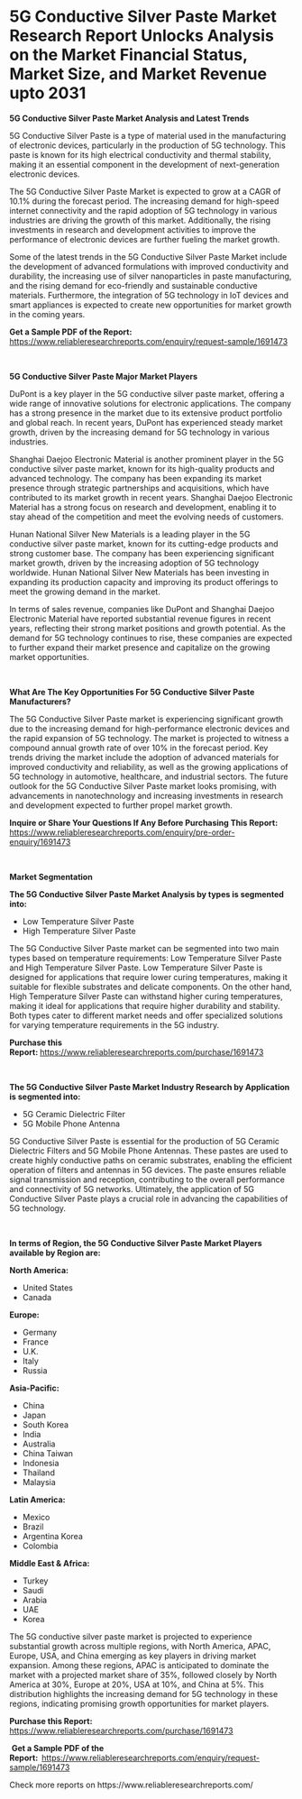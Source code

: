 <p><h1>5G Conductive Silver Paste Market Research Report Unlocks Analysis on the Market Financial Status, Market Size, and Market Revenue upto 2031</h1></p><p><strong>5G Conductive Silver Paste Market Analysis and Latest Trends</strong></p>
<p><p>5G Conductive Silver Paste is a type of material used in the manufacturing of electronic devices, particularly in the production of 5G technology. This paste is known for its high electrical conductivity and thermal stability, making it an essential component in the development of next-generation electronic devices.</p><p>The 5G Conductive Silver Paste Market is expected to grow at a CAGR of 10.1% during the forecast period. The increasing demand for high-speed internet connectivity and the rapid adoption of 5G technology in various industries are driving the growth of this market. Additionally, the rising investments in research and development activities to improve the performance of electronic devices are further fueling the market growth.</p><p>Some of the latest trends in the 5G Conductive Silver Paste Market include the development of advanced formulations with improved conductivity and durability, the increasing use of silver nanoparticles in paste manufacturing, and the rising demand for eco-friendly and sustainable conductive materials. Furthermore, the integration of 5G technology in IoT devices and smart appliances is expected to create new opportunities for market growth in the coming years.</p></p>
<p><strong>Get a Sample PDF of the Report:&nbsp;</strong> <a href="https://www.reliableresearchreports.com/enquiry/request-sample/1691473">https://www.reliableresearchreports.com/enquiry/request-sample/1691473</a></p>
<p>&nbsp;</p>
<p><strong>5G Conductive Silver Paste Major Market Players</strong></p>
<p><p>DuPont is a key player in the 5G conductive silver paste market, offering a wide range of innovative solutions for electronic applications. The company has a strong presence in the market due to its extensive product portfolio and global reach. In recent years, DuPont has experienced steady market growth, driven by the increasing demand for 5G technology in various industries.</p><p>Shanghai Daejoo Electronic Material is another prominent player in the 5G conductive silver paste market, known for its high-quality products and advanced technology. The company has been expanding its market presence through strategic partnerships and acquisitions, which have contributed to its market growth in recent years. Shanghai Daejoo Electronic Material has a strong focus on research and development, enabling it to stay ahead of the competition and meet the evolving needs of customers.</p><p>Hunan National Silver New Materials is a leading player in the 5G conductive silver paste market, known for its cutting-edge products and strong customer base. The company has been experiencing significant market growth, driven by the increasing adoption of 5G technology worldwide. Hunan National Silver New Materials has been investing in expanding its production capacity and improving its product offerings to meet the growing demand in the market.</p><p>In terms of sales revenue, companies like DuPont and Shanghai Daejoo Electronic Material have reported substantial revenue figures in recent years, reflecting their strong market positions and growth potential. As the demand for 5G technology continues to rise, these companies are expected to further expand their market presence and capitalize on the growing market opportunities.</p></p>
<p>&nbsp;</p>
<p><strong>What Are The Key Opportunities For 5G Conductive Silver Paste Manufacturers?</strong></p>
<p><p>The 5G Conductive Silver Paste market is experiencing significant growth due to the increasing demand for high-performance electronic devices and the rapid expansion of 5G technology. The market is projected to witness a compound annual growth rate of over 10% in the forecast period. Key trends driving the market include the adoption of advanced materials for improved conductivity and reliability, as well as the growing applications of 5G technology in automotive, healthcare, and industrial sectors. The future outlook for the 5G Conductive Silver Paste market looks promising, with advancements in nanotechnology and increasing investments in research and development expected to further propel market growth.</p></p>
<p><strong>Inquire or Share Your Questions If Any Before Purchasing This Report:</strong> <a href="https://www.reliableresearchreports.com/enquiry/pre-order-enquiry/1691473">https://www.reliableresearchreports.com/enquiry/pre-order-enquiry/1691473</a></p>
<p>&nbsp;</p>
<p><strong>Market Segmentation</strong></p>
<p><strong>The 5G Conductive Silver Paste Market Analysis by types is segmented into:</strong></p>
<p><ul><li>Low Temperature Silver Paste</li><li>High Temperature Silver Paste</li></ul></p>
<p><p>The 5G Conductive Silver Paste market can be segmented into two main types based on temperature requirements: Low Temperature Silver Paste and High Temperature Silver Paste. Low Temperature Silver Paste is designed for applications that require lower curing temperatures, making it suitable for flexible substrates and delicate components. On the other hand, High Temperature Silver Paste can withstand higher curing temperatures, making it ideal for applications that require higher durability and stability. Both types cater to different market needs and offer specialized solutions for varying temperature requirements in the 5G industry.</p></p>
<p><strong>Purchase this Report:&nbsp;</strong><a href="https://www.reliableresearchreports.com/purchase/1691473">https://www.reliableresearchreports.com/purchase/1691473</a></p>
<p>&nbsp;</p>
<p><strong>The 5G Conductive Silver Paste Market Industry Research by Application is segmented into:</strong></p>
<p><ul><li>5G Ceramic Dielectric Filter</li><li>5G Mobile Phone Antenna</li></ul></p>
<p><p>5G Conductive Silver Paste is essential for the production of 5G Ceramic Dielectric Filters and 5G Mobile Phone Antennas. These pastes are used to create highly conductive paths on ceramic substrates, enabling the efficient operation of filters and antennas in 5G devices. The paste ensures reliable signal transmission and reception, contributing to the overall performance and connectivity of 5G networks. Ultimately, the application of 5G Conductive Silver Paste plays a crucial role in advancing the capabilities of 5G technology.</p></p>
<p>&nbsp;</p>
<p><strong>In terms of Region, the 5G Conductive Silver Paste Market Players available by Region are:</strong></p>
<p>
    <p> <strong> North America: </strong>
        <ul>
            <li>United States</li>
            <li>Canada</li>
        </ul>
        </p> 
    <p> <strong> Europe: </strong>
        <ul>
            <li>Germany</li>
            <li>France</li>
            <li>U.K.</li>
            <li>Italy</li>
            <li>Russia</li>
        </ul>
        </p> 
    <p> <strong> Asia-Pacific: </strong>
        <ul>
            <li>China</li>
            <li>Japan</li>
            <li>South Korea</li>
            <li>India</li>
            <li>Australia</li>
            <li>China Taiwan</li>
            <li>Indonesia</li>
            <li>Thailand</li>
            <li>Malaysia</li>
        </ul>
        </p> 
    <p> <strong> Latin America: </strong>
        <ul>
            <li>Mexico</li>
            <li>Brazil</li>
            <li>Argentina Korea</li>
            <li>Colombia</li>
        </ul>
        </p> 
    <p> <strong> Middle East & Africa: </strong>
        <ul>
            <li>Turkey</li>
            <li>Saudi</li>
            <li>Arabia</li>
            <li>UAE</li>
            <li>Korea</li>
        </ul>
    </p>
    </p>
<p><p>The 5G conductive silver paste market is projected to experience substantial growth across multiple regions, with North America, APAC, Europe, USA, and China emerging as key players in driving market expansion. Among these regions, APAC is anticipated to dominate the market with a projected market share of 35%, followed closely by North America at 30%, Europe at 20%, USA at 10%, and China at 5%. This distribution highlights the increasing demand for 5G technology in these regions, indicating promising growth opportunities for market players.</p></p>
<p><strong>Purchase this Report: </strong><a href="https://www.reliableresearchreports.com/purchase/1691473">https://www.reliableresearchreports.com/purchase/1691473</a></p>
<p>&nbsp;<strong>Get a Sample PDF of the Report:&nbsp;&nbsp;</strong><a href="https://www.reliableresearchreports.com/enquiry/request-sample/1691473">https://www.reliableresearchreports.com/enquiry/request-sample/1691473</a></p>
<p><strong></strong></p>
<p>Check more reports on https://www.reliableresearchreports.com/</p>